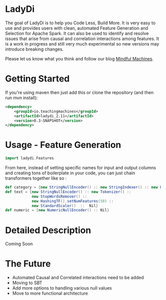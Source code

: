 # LadyDi

The goal of LadyDi is to help you Code Less, Build More. It is very easy to use and provides users with clean, automated Feature Generation and Selection for Apache Spark. It can also be used to identify and resolve issues that arise from causal and correlation interactions among features. It is a work in progress and still very much experimental so new versions may introduce breaking changes.

Please let us know what you think and follow our blog [Mindful Machines](http://www.mindfulmachines.io).

# Getting Started

If you're using maven then just add this or clone the repository (and then run mvn install):
```xml
<dependency>
    <groupId>io.teachingmachines</groupId>
    <artifactId>ladydi_2.11</artifactId>
    <version>0.3-SNAPSHOT</version>
</dependency>
```

# Usage - Feature Generation
```scala
import ladydi.Features
```
From here, instead of setting specific names for input and output columns and creating tons of boilerplate in your code, you can just chain transformers together like so :

```scala
def category = {new StringNullEncoder() :: new StringIndexer() :: new OneHotEncoder() :: Nil}
def text = {new StringNullEncoder() :: new Tokenizer() ::
            new StopWordsRemover() ::
            new HashingTF().setNumFeatures(50) ::
            new StandardScaler()  ::  Nil}
def numeric = {new NumericNullEncoder() :: Nil}
```

# Detailed Description
Coming Soon

# The Future
 * Automated Causal and Correlated interactions need to be added 
 * Moving to SBT
 * Add more options to handling various null values
 * Move to more functional architecture
